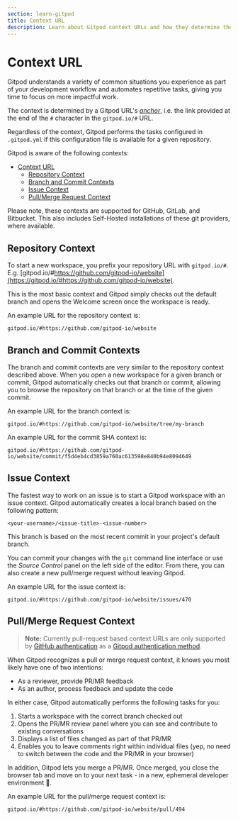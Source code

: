 ```yaml
---
section: learn-gitpod
title: Context URL
description: Learn about Gitpod context URLs and how they determine the configuration and automation while starting a Gitpod workspace.
---
```


<script context="module">
  export const prerender = true;
</script>

# Context URL

Gitpod understands a variety of common situations you experience as part of your development workflow and automates repetitive tasks, giving you time to focus on more impactful work.

The context is determined by a Gitpod URL's [_anchor_](https://developer.mozilla.org/en-US/docs/Learn/Common_questions/What_is_a_URL), i.e. the link provided at the end of the `#` character in the `gitpod.io/#` URL.

Regardless of the context, Gitpod performs the tasks configured in `.gitpod.yml` if this configuration file is available for a given repository.

Gitpod is aware of the following contexts:

- [Context URL](#Context-URL)
  - [Repository Context](#repository-context)
  - [Branch and Commit Contexts](#branch-and-commit-contexts)
  - [Issue Context](#issue-context)
  - [Pull/Merge Request Context](#pullmerge-request-context)

Please note, these contexts are supported for GitHub, GitLab, and Bitbucket. This also includes Self-Hosted installations of these git providers, where available.

## Repository Context

To start a new workspace, you prefix your repository URL with `gitpod.io/#`. E.g. [gitpod.io/#https://github.com/gitpod-io/website](https://gitpod.io/#https://github.com/gitpod-io/website).

This is the most basic context and Gitpod simply checks out the default branch and opens the Welcome screen once the workspace is ready.

An example URL for the repository context is:

```
gitpod.io/#https://github.com/gitpod-io/website
```

## Branch and Commit Contexts

The branch and commit contexts are very similar to the repository context described above. When you open a new workspace for a given branch or commit, Gitpod automatically checks out that branch or commit, allowing you to browse the repository on that branch or at the time of the given commit.

An example URL for the branch context is:

```
gitpod.io/#https://github.com/gitpod-io/website/tree/my-branch
```

An example URL for the commit SHA context is:

```
gitpod.io/#https://github.com/gitpod-io/website/commit/f5d4eb4cd3859a760ac613598e840b94e8094649
```

## Issue Context

The fastest way to work on an issue is to start a Gitpod workspace with an issue context. Gitpod automatically creates a local branch based on the following pattern:

```text
<your-username>/<issue-title>-<issue-number>
```

This branch is based on the most recent commit in your project's default branch.

You can commit your changes with the `git` command line interface or use the _Source Control_ panel on the left side of the editor. From there, you can also create a new pull/merge request without leaving Gitpod.

An example URL for the issue context is:

```
gitpod.io/#https://github.com/gitpod-io/website/issues/470
```

## Pull/Merge Request Context

> **Note:** Currently pull-request based context URLs are only supported by [GitHub authentication](https://www.gitpod.io/docs/configure/authentication/github) as a [Gitpod authentication method](https://www.gitpod.io/docs/configure/authentication).

When Gitpod recognizes a pull or merge request context, it knows you most likely have one of two intentions:

- As a reviewer, provide PR/MR feedback
- As an author, process feedback and update the code

In either case, Gitpod automatically performs the following tasks for you:

1. Starts a workspace with the correct branch checked out
1. Opens the PR/MR review panel where you can see and contribute to existing conversations
1. Displays a list of files changed as part of that PR/MR
1. Enables you to leave comments right within individual files (yep, no need to switch between the code and the PR/MR in your browser)

In addition, Gitpod lets you merge a PR/MR. Once merged, you close the browser tab and move on to your next task - in a new, ephemeral developer environment 🎉.

An example URL for the pull/merge request context is:

```
gitpod.io/#https://github.com/gitpod-io/website/pull/494
```
